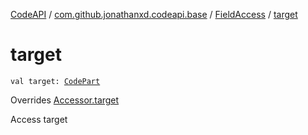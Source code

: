 [CodeAPI](../../index.md) / [com.github.jonathanxd.codeapi.base](../index.md) / [FieldAccess](index.md) / [target](.)

# target

`val target: `[`CodePart`](../../com.github.jonathanxd.codeapi/-code-part/index.md)

Overrides [Accessor.target](../-accessor/target.md)

Access target

